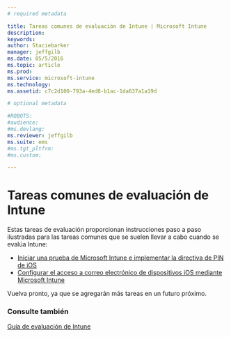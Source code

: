 ```yaml
---
# required metadata

title: Tareas comunes de evaluación de Intune | Microsoft Intune
description:
keywords:
author: Staciebarker
manager: jeffgilb
ms.date: 05/5/2016
ms.topic: article
ms.prod:
ms.service: microsoft-intune
ms.technology:
ms.assetid: c7c2d100-793a-4ed8-b1ac-1da637a1a19d

# optional metadata

#ROBOTS:
#audience:
#ms.devlang:
ms.reviewer: jeffgilb
ms.suite: ems
#ms.tgt_pltfrm:
#ms.custom:

---
```



# Tareas comunes de evaluación de Intune

Estas tareas de evaluación proporcionan instrucciones paso a paso ilustradas para las tareas comunes que se suelen llevar a cabo cuando se evalúa Intune:

- [Iniciar una prueba de Microsoft Intune e implementar la directiva de PIN de iOS](start-a-microsoft-intune-trial-and-deploy-ios-pin-policy.md)
- [Configurar el acceso a correo electrónico de dispositivos iOS mediante Microsoft Intune](set-up-email-access-for-ios-devices-using-microsoft-intune.md)

Vuelva pronto, ya que se agregarán más tareas en un futuro próximo.

### Consulte también
[Guía de evaluación de Intune](get-started-with-a-30-day-trial-of-microsoft-intune.md)


<!--HONumber=May16_HO1-->


